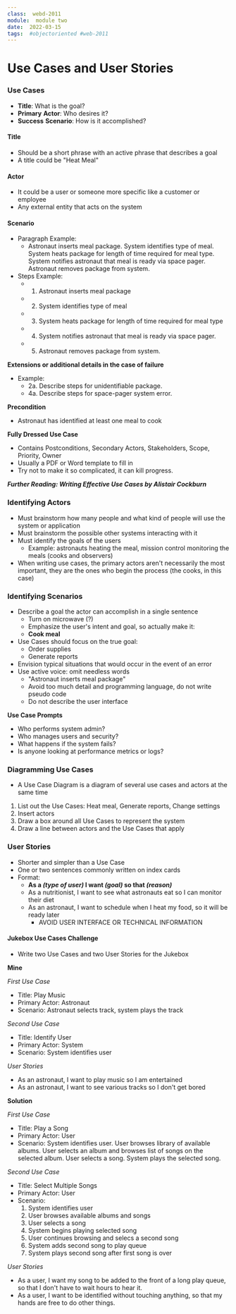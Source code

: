 ```yaml
---
class:  webd-2011
module:  module two
date:  2022-03-15
tags:  #objectoriented #web-2011
---
```


# Use Cases and User Stories

### Use Cases

- **Title**: What is the goal?
- **Primary** **Actor**: Who desires it?
- **Success** **Scenario**: How is it accomplished?

#### Title
- Should be a short phrase with an active phrase that describes a goal
- A title could be "Heat Meal" 

#### Actor
- It could be a user or someone more specific like a customer or employee
- Any external entity that acts on the system

#### Scenario
- Paragraph Example:
	- Astronaut inserts meal package. System identifies type of meal. System heats package for length of time required for meal type. System notifies astronaut that meal is ready via space pager. Astronaut removes package from system.
- Steps Example:
	- 1. Astronaut inserts meal package
	- 2. System identifies type of meal
	- 3. System heats package for length of time required for meal type
	- 4. System notifies astronaut that meal is ready via space pager.
	- 5. Astronaut removes package from system.

**Extensions or additional details in the case of failure**
- Example:
	- 2a. Describe steps for unidentifiable package.
	- 4a. Describe steps for space-pager system error.

**Precondition**
- Astronaut has identified at least one meal to cook

**Fully Dressed Use Case**
- Contains Postconditions, Secondary Actors, Stakeholders, Scope, Priority, Owner
- Usually a PDF or Word template to fill in
- Try not to make it so complicated, it can kill progress.

***Further Reading: Writing Effective Use Cases by Alistair Cockburn***

### Identifying Actors
- Must brainstorm how many people and what kind of people will use the system or application
- Must brainstorm the possible other systems interacting with it
- Must identify the goals of the users
	- Example: astronauts heating the meal, mission control monitoring the meals (cooks and observers)
- When writing use cases, the primary actors aren't necessarily the most important, they are the ones who begin the process (the cooks, in this case)

### Identifying Scenarios
- Describe a goal the actor can accomplish in a single sentence
	- Turn on microwave (?)
	- Emphasize the user's intent and goal, so actually make it:
	- **Cook meal**
- Use Cases should focus on the true goal:
	- Order supplies
	- Generate reports
- Envision typical situations that would occur in the event of an error
- Use active voice: omit needless words
	- "Astronaut inserts meal package"
	- Avoid too much detail and programming language, do not write pseudo code
	- Do not describe the user interface

**Use Case Prompts**
- Who performs system admin?
- Who manages users and security?
- What happens if the system fails?
- Is anyone looking at performance metrics or logs?

### Diagramming Use Cases
- A Use Case Diagram is a diagram of several use cases and actors at the same time

1. List out the Use Cases: Heat meal, Generate reports, Change settings
2. Insert actors
3. Draw a box around all Use Cases to represent the system
4. Draw a line between actors and the Use Cases that apply

### User Stories
- Shorter and simpler than a Use Case
- One or two sentences commonly written on index cards
- Format: 
	- **As a *(type of user)* I want *(goal)* so that *(reason)***
	- As a nutritionist, I want to see what astronauts eat so I can monitor their diet
	- As an astronaut, I want to schedule when I heat my food, so it will be ready later
		- AVOID USER INTERFACE OR TECHNICAL INFORMATION

#### Jukebox Use Cases Challenge
- Write two Use Cases and two User Stories for the Jukebox

**Mine**

*First Use Case*
- Title: Play Music
- Primary Actor: Astronaut
- Scenario: Astronaut selects track, system plays the track

*Second Use Case*
- Title: Identify User
- Primary Actor: System
- Scenario: System identifies user

*User Stories*
- As an astronaut, I want to play music so I am entertained
- As an astronaut, I want to see various tracks so I don't get bored

**Solution**

*First Use Case*
- Title: Play a Song
- Primary Actor: User
- Scenario: System identifies user. User browses library of available albums. User selects an album and browses list of songs on the selected album. User selects a song. System plays the selected song.

*Second Use Case*
- Title: Select Multiple Songs
- Primary Actor: User
- Scenario: 
	1. System identifies user
	2. User browses available albums and songs
	3. User selects a song
	4. System begins playing selected song
	5. User continues browsing and selecs a second song
	6. System adds second song to play queue
	7. System plays second song after first song is over

*User Stories*
- As a user, I want my song to be added to the front of a long play queue, so that I don't have to wait hours to hear it.
- As a user, I want to be identified without touching anything, so that my hands are free to do other things.
